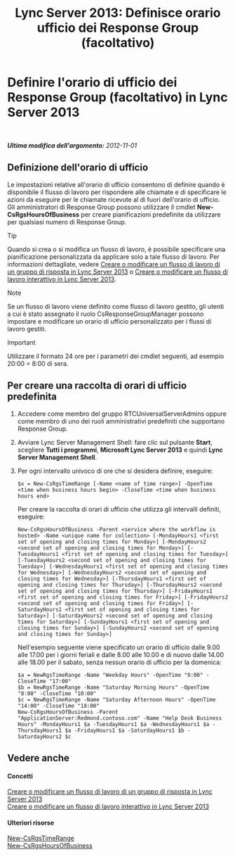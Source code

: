 ﻿---
title: "Lync Server 2013: Definisce orario ufficio dei Response Group (facoltativo)"
TOCTitle: Definire l'orario di ufficio dei Response Group (facoltativo)
ms:assetid: d62551b2-1847-4e1b-abe8-683b72aa94d5
ms:mtpsurl: https://technet.microsoft.com/it-it/library/JJ205291(v=OCS.15)
ms:contentKeyID: 49302102
ms.date: 08/24/2015
mtps_version: v=OCS.15
ms.translationtype: HT
---

# Definire l'orario di ufficio dei Response Group (facoltativo) in Lync Server 2013

 

_**Ultima modifica dell'argomento:** 2012-11-01_

## Definizione dell'orario di ufficio

Le impostazioni relative all'orario di ufficio consentono di definire quando è disponibile il flusso di lavoro per rispondere alle chiamate e di specificare le azioni da eseguire per le chiamate ricevute al di fuori dell'orario di ufficio. Gli amministratori di Response Group possono utilizzare il cmdlet **New-CsRgsHoursOfBusiness** per creare pianificazioni predefinite da utilizzare per qualsiasi numero di Response Group.

> [!TIP]  
> Quando si crea o si modifica un flusso di lavoro, è possibile specificare una pianificazione personalizzata da applicare solo a tale flusso di lavoro. Per informazioni dettagliate, vedere <a href="lync-server-2013-create-or-modify-a-hunt-group-workflow.md">Creare o modificare un flusso di lavoro di un gruppo di risposta in Lync Server 2013</a> o <a href="lync-server-2013-create-or-modify-an-interactive-workflow.md">Creare o modificare un flusso di lavoro interattivo in Lync Server 2013</a>.


> [!NOTE]
> Se un flusso di lavoro viene definito come flusso di lavoro gestito, gli utenti a cui è stato assegnato il ruolo CsResponseGroupManager possono impostare e modificare un orario di ufficio personalizzato per i flussi di lavoro gestiti.



> [!IMPORTANT]  
> Utilizzare il formato 24 ore per i parametri dei cmdlet seguenti, ad esempio 20:00 = 8:00 di sera.

## Per creare una raccolta di orari di ufficio predefinita

1.  Accedere come membro del gruppo RTCUniversalServerAdmins oppure come membro di uno dei ruoli amministrativi predefiniti che supportano Response Group.

2.  Avviare Lync Server Management Shell: fare clic sul pulsante **Start**, scegliere **Tutti i programmi**, **Microsoft Lync Server 2013** e quindi **Lync Server Management Shell**.

3.  Per ogni intervallo univoco di ore che si desidera definire, eseguire:
    
        $x = New-CsRgsTimeRange [-Name <name of time range>] -OpenTime <time when business hours begin> -CloseTime <time when business hours end>
    
    Per creare la raccolta di orari di ufficio che utilizza gli intervalli definiti, eseguire:
    
        New-CsRgsHoursOfBusiness -Parent <service where the workflow is hosted> -Name <unique name for collection> [-MondayHours1 <first set of opening and closing times for Monday>] [-MondayHours2 <second set of opening and closing times for Monday>] [-TuesdayHours1 <first set of opening and closing times for Tuesday>] [-TuesdayHours2 <second set of opening and closing times for Tuesday>] [-WednesdayHours1 <first set of opening and closing times for Wednesday>] [-WednesdayHours2 <second set of opening and closing times for Wednesday>] [-ThursdayHours1 <first set of opening and closing times for Thursday>] [-ThursdayHours2 <second set of opening and closing times for Thursday>] [-FridayHours1 <first set of opening and closing times for Friday>] [-FridayHours2 <second set of opening and closing times for Friday>] [-SaturdayHours1 <first set of opening and closing times for Saturday>] [-SaturdayHours2 <second set of opening and closing times for Saturday>] [-SundayHours1 <first set of opening and closing times for Sunday>] [-SundayHours2 <second set of opening and closing times for Sunday>]
    
    Nell'esempio seguente viene specificato un orario di ufficio dalle 9.00 alle 17.00 per i giorni feriali e dalle 8.00 alle 10.00 e di nuovo dalle 14.00 alle 18.00 per il sabato, senza nessun orario di ufficio per la domenica:
    
        $a = NewRgsTimeRange -Name "Weekday Hours" -OpenTime "9:00" -CloseTime "17:00"
        $b = NewRgsTimeRange -Name "Saturday Morning Hours" -OpenTime "8:00" -CloseTime "10:00" 
        $c = NewRgsTimeRange -Name "Saturday Afternoon Hours" -OpenTime "14:00" -CloseTime "18:00" 
        New-CsRgsHoursOfBusiness -Parent "ApplicationServer:Redmond.contoso.com" -Name "Help Desk Business Hours" -MondayHours1 $a -TuesdayHours1 $a -WednesdayHours1 $a -ThursdayHours1 $a -FridayHours1 $a -SaturdayHours1 $b -SaturdayHours2 $c

## Vedere anche

#### Concetti

[Creare o modificare un flusso di lavoro di un gruppo di risposta in Lync Server 2013](lync-server-2013-create-or-modify-a-hunt-group-workflow.md)  
[Creare o modificare un flusso di lavoro interattivo in Lync Server 2013](lync-server-2013-create-or-modify-an-interactive-workflow.md)  

#### Ulteriori risorse

[New-CsRgsTimeRange](https://docs.microsoft.com/en-us/powershell/module/skype/New-CsRgsTimeRange)  
[New-CsRgsHoursOfBusiness](https://docs.microsoft.com/en-us/powershell/module/skype/New-CsRgsHoursOfBusiness)

